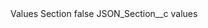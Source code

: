 <?xml version="1.0" encoding="UTF-8"?>
<CustomMetadata xmlns="http://soap.sforce.com/2006/04/metadata" xmlns:xsi="http://www.w3.org/2001/XMLSchema-instance" xmlns:xsd="http://www.w3.org/2001/XMLSchema">
    <label>Values Section</label>
    <protected>false</protected>
    <values>
        <field>JSON_Section__c</field>
        <value xsi:type="xsd:string">values</value>
    </values>
</CustomMetadata>
